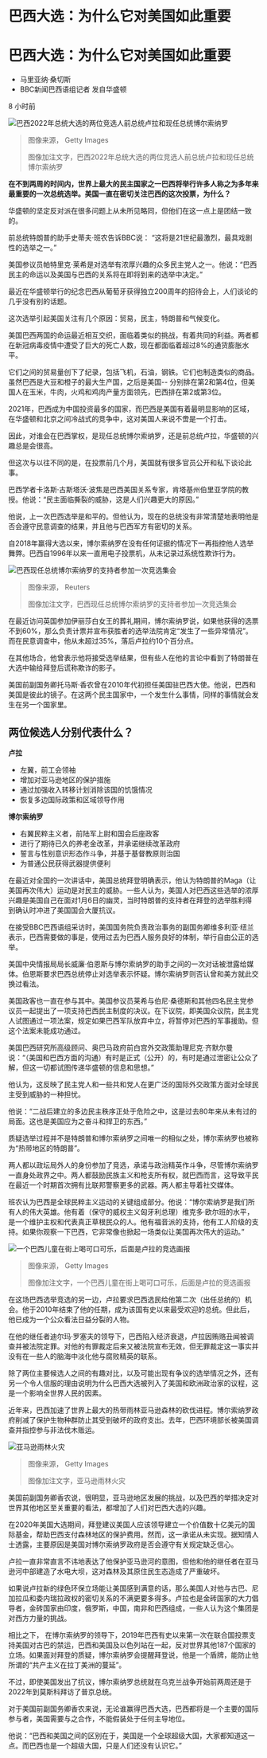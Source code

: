 # 巴西大选：为什么它对美国如此重要

#  巴西大选：为什么它对美国如此重要

  * 马里亚纳·桑切斯 
  * BBC新闻巴西语组记者 发自华盛顿 

8 小时前

![巴西2022年总统大选的两位竞选人前总统卢拉和现任总统博尔索纳罗](_126801454_lula_bolsonaro_getty.jpg)

> 图像来源，  Getty Images
>
> 图像加注文字，巴西2022年总统大选的两位竞选人前总统卢拉和现任总统博尔索纳罗

**在不到两周的时间内，世界上最大的民主国家之一巴西将举行许多人称之为多年来最重要的一次总统选举。美国一直在密切关注巴西的这次投票，为什么？**

华盛顿的坚定反对派在很多问题上从未所见略同，但他们在这一点上是团结一致的。

前总统特朗普的助手史蒂夫·班农告诉BBC说： “这将是21世纪最激烈，最具戏剧性的选举之一。”

美国参议员帕特里克·莱希是对选举有浓厚兴趣的众多民主党人之一。他说：“巴西民主的命运以及美国与巴西的关系将在即将到来的选举中决定。”

最近在华盛顿举行的纪念巴西从葡萄牙获得独立200周年的招待会上，人们谈论的几乎没有别的话题。

这次选举引起美国关注有几个原因：贸易，民主，特朗普和气候变化。

美国巴西两国的命运最近相互交织，面临着类似的挑战，有着共同的利益。两者都在新冠病毒疫情中遭受了巨大的死亡人数，现在都面临着超过8%的通货膨胀水平。

它们之间的贸易量创下了纪录，包括飞机，石油，钢铁。它们也制造类似的商品。虽然巴西是大豆和橙子的最大生产国，之后是美国-- 分别排在第2和第4位，但美国人在玉米，牛肉，火鸡和鸡肉产量方面领先，巴西排在第2或第3位。

2021年，巴西成为中国投资最多的国家，而巴西是美国有着最明显影响的区域，在华盛顿和北京之间冷战式的竞争中，这对美国人来说不啻是一个打击。

因此，对谁会在巴西掌权，是现任总统博尔索纳罗，还是前总统卢拉，华盛顿的兴趣总是会很高。

但这次与以往不同的是，在投票前几个月，美国就有很多官员公开和私下谈论此事。

巴西学者卡洛斯·古斯塔沃·波焦是巴西美国关系专家，肯塔基州伯里亚学院的教授。他说：“民主面临撕裂的威胁，这是人们兴趣更大的原因。”

他说，上一次巴西选举是和平的。但他认为，现在的总统没有非常清楚地表明他是否会遵守民意调查的结果，并且他与巴西军方有密切的关系。

自2018年赢得大选以来，博尔索纳罗在没有任何证据的情况下一再指控他人选举舞弊。巴西自1996年以来一直用电子投票机，从未记录过系统性欺诈行为。

![巴西现任总统博尔索纳罗的支持者参加一次竞选集会](_126801451_flags_reu.jpg)

> 图像来源，  Reuters
>
> 图像加注文字，巴西现任总统博尔索纳罗的支持者参加一次竞选集会

在最近访问英国参加伊丽莎白女王的葬礼期间，博尔索纳罗说，如果他获得的选票不到60%，那么负责计票并宣布获胜者的选举法院肯定“发生了一些异常情况”。而在民意调查中，他从未超过35%，落后卢拉约10个百分点。

在其他场合，他曾表示他将接受选举结果，但有些人在他的言论中看到了特朗普在大选中输给拜登后谎称欺诈的影子。

美国前副国务卿托马斯·香农曾在2010年代初担任美国驻巴西大使。他说，巴西和美国是彼此的镜子。在这两个民主国家中，一个发生什么事情，同样的事情就会发生在另一个国家里。

##  两位候选人分别代表什么？

**卢拉**

  * 左翼，前工会领袖 
  * 增加对亚马逊地区的保护措施 
  * 通过加强收入转移计划消除该国的饥饿情况 
  * 恢复多边国际政策和区域领导作用 

**博尔索纳罗**

  * 右翼民粹主义者，前陆军上尉和国会后座政客 
  * 进行了期待已久的养老金改革，并承诺继续改革政府 
  * 誓言与性别意识形态作斗争，并基于基督教原则治国 
  * 为普通公民获得武器提供便利 

在最近对全国的一次讲话中，美国总统拜登明确表示，他认为特朗普的Maga（让美国再次伟大）运动是对民主的威胁。一些人认为，美国人对巴西这些选举的浓厚兴趣是美国自己在面对1月6日的幽灵，当时特朗普的支持者在拜登的选举胜利得到确认时冲进了美国国会大厦抗议。

在接受BBC巴西语组采访时，美国国务院负责政治事务的副国务卿维多利亚·纽兰表示，巴西需要做的事是，使用过去为巴西人服务良好的体制，举行自由公正的选举。

美国中央情报局局长威廉·伯恩斯与博尔索纳罗的助手之间的一次对话被泄露给媒体。伯恩斯要求巴西总统停止对选举表示怀疑。博尔索纳罗则否认曾和美方就此交换过看法。

美国政客也一直在参与其中。美国参议员莱希与伯尼·桑德斯和其他四名民主党参议员一起提出了一项支持巴西民主制度的决议。在下议院，即美国众议院，民主党人试图通过一项法案，规定如果巴西军队放弃中立，将暂停对巴西的军事援助。但这个法案未能成功通过。

美国巴西研究所高级顾问、奥巴马政府前白宫外交政策助理尼克·齐默尔曼说：“（美国和巴西方面的沟通）有时是正式（公开）的，有时是通过泄密让公众了解，但这一切都试图传递华盛顿的信息和思想。”

他认为，这反映了民主党人和一些共和党人在更广泛的国际外交政策方面对全球民主受到威胁的一种担忧。

他说：“二战后建立的多边民主秩序正处于危险之中，这是过去80年来从未有过的局面。这也是美国应为之奋斗和捍卫的东西。”

质疑选举过程并不是特朗普和博尔索纳罗之间唯一的相似之处，博尔索纳罗也被称为“热带地区的特朗普”。

两人都以政坛局外人的身份参加了竞选，承诺与政治精英作斗争，尽管博尔索纳罗一直身处政界之中。两人都鼓励民族主义和枪支所有权，就巴西而言，这导致平民在最近一个时期首次拥有比联邦警察更多的武器。两人都主导着社交媒体。

班农认为巴西是全球民粹主义运动的关键组成部分。他说：“博尔索纳罗是我们所有人的伟大英雄。他有着（保守的威权主义匈牙利总理）维克多·欧尔班的水平，是一个维护主权和代表真正草根民众的人。他有福音派的支持，他有工人阶级的支持。如果你观察一下巴西，它非常像也掀起一场类似让美国再次伟大的运动。”

![一个巴西儿童在街上喝可口可乐，后面是卢拉的竞选画报](_126802271_youngster_getty.jpg)

> 图像来源，  Getty Images
>
> 图像加注文字，一个巴西儿童在街上喝可口可乐，后面是卢拉的竞选画报

在这场巴西选举竞选的另一边，卢拉要求巴西选民给他第二次（出任总统的）机会。他于2010年结束了他的任期，成为该国有史以来最受欢迎的总统。但此后，他已成为一个公众看法日益分裂的人物。

在他的继任者迪尔玛·罗塞夫的领导下，巴西陷入经济衰退，卢拉因贿赂丑闻被调查并被法院定罪。对他的有罪裁定后来又被法院宣布无效，但无罪裁定这一事实并没有在一些人的脑海中淡化他与腐败精英的联系。

除了两位主要候选人之间的有趣对比，以及可能出现有争议的选举情况之外，还有另一个令人信服的理由说明为什么巴西大选被列入了美国和欧洲政治家的议程，这是一个影响全世界人民的因素。

近年来，巴西加速了世界上最大的热带雨林亚马逊森林的砍伐进程。博尔索纳罗政府削减了保护生物种群防止其受到破坏的政府支出。去年，巴西环境部长被美国调查并指控参与非法伐木贩运。

![亚马逊雨林火灾](_126802267_rainforest_getty.jpg)

> 图像来源，  Getty Images
>
> 图像加注文字，亚马逊雨林火灾

美国前副国务卿香农说，很明显，亚马逊地区发展的挑战，以及巴西的举措决定对世界其他地区至关重要的看法，都增加了人们对巴西大选的兴趣。

在2020年美国大选期间，拜登建议美国人应该领导建立一个价值数十亿美元的国际基金，帮助巴西支付森林地区的保护费用。然而，这一承诺从未实现。据知情人士透露，主要原因是美国对博尔索纳罗政府是否会遵守有关规定缺乏信心。

卢拉一直非常直言不讳地表达了他保护亚马逊河的意图，但他和他的继任者在亚马逊河中部建造了水电大坝，这对森林及其原住民生态造成了严重破坏。

如果说卢拉新的绿色环保立场能让美国感到满意的话，那么美国人对他与古巴、尼加拉瓜和委内瑞拉政权的密切关系的不满更要多得多。卢拉也是金砖国家的大力倡导者，金砖国家由印度，俄罗斯，中国，南非和巴西组成，一些人认为这个集团是对西方力量的挑战。

相比之下， 在博尔索纳罗的领导下，2019年巴西有史以来第一次在联合国投票支持美国对古巴的禁运，巴西和美国及以色列站在一起，反对世界其他187个国家的立场。如果面对拜登的质疑，博尔索纳罗会提醒拜登说，他是一个盾牌，能防止他所谓的“共产主义在拉丁美洲的蔓延”。

不过，即使美国发出了抗议，博尔索纳罗总统就在乌克兰战争开始前两周还是于2022年到莫斯科拜访了普京总统。

对于美国前副国务卿香农来说，无论谁赢得巴西大选，巴西都将是一个主要的国际参与者，美国需要与之合作，不能假装处于任何主导地位。

他说：“巴西和美国之间的区别在于，美国是一个全球超级大国，大家都知道这一点。而巴西也是一个超级大国，只是人们还没有认识它。”


